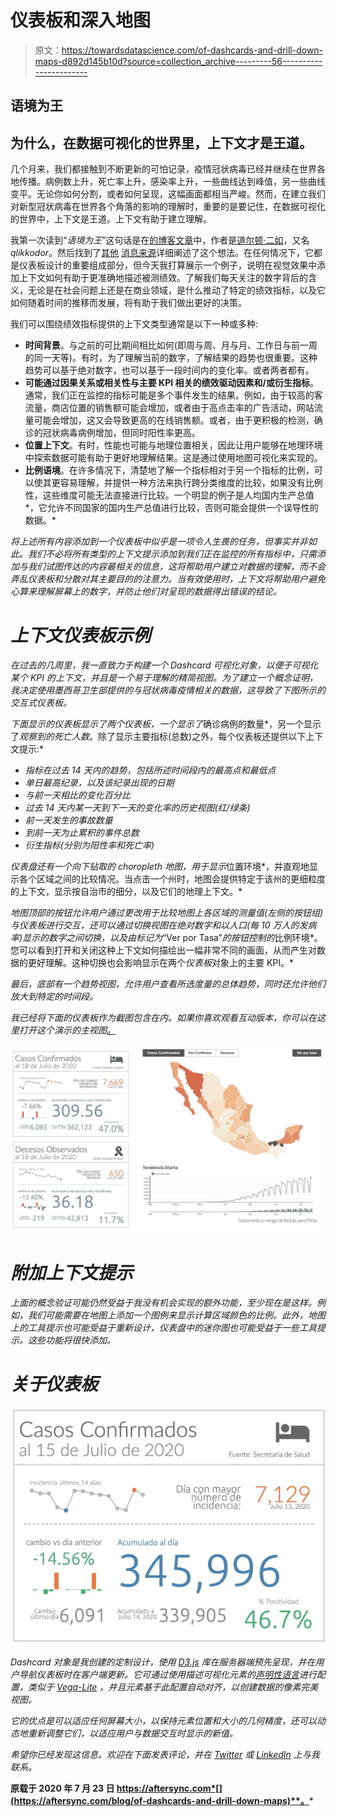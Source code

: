 # 仪表板和深入地图

> 原文：<https://towardsdatascience.com/of-dashcards-and-drill-down-maps-d892d145b10d?source=collection_archive---------56----------------------->

## 语境为王

## 为什么，在数据可视化的世界里，上下文才是王道。

几个月来，我们都接触到不断更新的可怕记录，疫情冠状病毒已经并继续在世界各地传播。病例数上升，死亡率上升，感染率上升，一些曲线达到峰值，另一些曲线变平。无论你如何分割，或者如何呈现，这幅画面都相当严峻。然而，在建立我们对新型冠状病毒在世界各个角落的影响的理解时，重要的是要记住，在数据可视化的世界中，上下文是王道。上下文有助于建立理解。

我第一次读到“*语境为王*”这句话是在[的博客文章](http://qlikdork.com/2019/02/actionable-intelligence/)中，作者是[道尔顿·二如](https://twitter.com/qlikdork)，又名*qlikkodor*。然后找到了[其他](https://www.linkedin.com/pulse/context-king-data-visualization-effendi-baba) [消息来源](https://www.yellowfinbi.com/blog/2017/03/spoonful-of-context-helps-data-visualization-go-down)详细阐述了这个想法。在任何情况下，它都是仪表板设计的重要组成部分，但今天我打算展示一个例子，说明在视觉效果中添加上下文如何有助于更准确地描述被测绩效。了解我们每天关注的数字背后的含义，无论是在社会问题上还是在商业领域，是什么推动了特定的绩效指标，以及它如何随着时间的推移而发展，将有助于我们做出更好的决策。

我们可以围绕绩效指标提供的上下文类型通常是以下一种或多种:

*   **时间背景**。与之前的可比期间相比如何(即周与周、月与月、工作日与前一周的同一天等)。有时，为了理解当前的数字，了解结果的趋势也很重要。这种趋势可以基于绝对数字，也可以基于一段时间内的变化率。或者两者都有。
*   **可能通过因果关系或相关性与主要 KPI 相关的绩效驱动因素和/或衍生指标**。通常，我们正在监控的指标可能是多个事件发生的结果。例如，由于较高的客流量，商店位置的销售额可能会增加，或者由于高点击率的广告活动，网站流量可能会增加，这又会导致更高的在线销售额。或者，由于更积极的检测，确诊的冠状病毒病例增加，但同时阳性率更高。
*   **位置上下文**。有时，性能也可能与地理位置相关，因此让用户能够在地理环境中探索数据可能有助于更好地理解结果。这是通过使用地图可视化来实现的。
*   **比例语境**。在许多情况下，清楚地了解一个指标相对于另一个指标的比例，可以使其更容易理解，并提供一种方法来执行跨分类维度的比较，如果没有比例性，这些维度可能无法直接进行比较。一个明显的例子是人均国内生产总值*，它允许不同国家的国内生产总值进行比较，否则可能会提供一个误导性的数据。*

*将上述所有内容添加到一个仪表板中似乎是一项令人生畏的任务，但事实并非如此。我们不必将所有类型的上下文提示添加到我们正在监控的所有指标中，只需添加与我们试图传达的内容最相关的信息，这将帮助用户建立对数据的理解，而不会弄乱仪表板和分散对其主要目的的注意力。当有效使用时，上下文将帮助用户避免心算来理解屏幕上的数字，并防止他们对呈现的数据得出错误的结论。*

# *上下文仪表板示例*

*在过去的几周里，我一直致力于构建一个 *Dashcard* 可视化对象，以便于可视化某个 KPI 的上下文，并且是一个易于理解的精简视图。为了建立一个概念证明，我决定使用墨西哥卫生部提供的与冠状病毒疫情相关的数据，这导致了下图所示的交互式仪表板。*

*下面显示的仪表板显示了两个仪表板，一个显示了*确诊病例的数量*，另一个显示了*观察到的死亡人数*。除了显示主要指标(总数)之外，每个仪表板还提供以下上下文提示:*

*   *指标在过去 14 天内的趋势，包括所述时间段内的最高点和最低点*
*   *单日最高纪录，以及该纪录出现的日期*
*   *与前一天相比的变化百分比*
*   *过去 14 天内某一天到下一天的变化率的历史视图(红/绿条)*
*   *前一天发生的事故数量*
*   *到前一天为止累积的事件总数*
*   *衍生指标(分别为阳性率和死亡率)*

*仪表盘还有一个向下钻取的 choropleth 地图，用于显示*位置环境*，并直观地显示各个区域之间的比较情况。当点击一个州时，地图会提供特定于该州的更细粒度的上下文，显示按自治市的细分，以及它们的地理上下文。*

*地图顶部的按钮允许用户通过更改用于比较地图上各区域的测量值(左侧的按钮组)与仪表板进行交互，还可以通过切换视图在绝对数字和以人口(每 10 万人的发病率)显示的数字之间切换，以及由标记为*“Ver por Tasa”*的按钮控制的*比例环境*。您可以看到打开和关闭这种上下文如何描绘出一幅非常不同的画面，从而产生对数据的更好理解。这种切换也会影响显示在两个*仪表板*对象上的主要 KPI。*

*最后，底部有一个趋势视图，允许用户查看所选度量的总体趋势，同时还允许他们放大到特定的时间段。*

*我已经将下面的仪表板作为截图包含在内。如果你喜欢观看互动版本，你可以在这里打开这个演示的主视图[。](https://aftersync.com/covid-19-dashboard-mexico)*

*![](img/f121bf75ed199010f64e6b056c0ec5b9.png)*

# *附加上下文提示*

*上面的概念验证可能仍然受益于我没有机会实现的额外功能，至少现在是这样。例如，我们可能需要在地图上添加一个图例来显示计算区域颜色的比例。此外，地图上的工具提示也可能受益于重新设计，仪表盘中的迷你图也可能受益于一些工具提示。这些功能将很快添加。*

# *关于仪表板*

*![](img/022cd71380d70596336b23136dd10e54.png)*

**Dashcard* 对象是我创建的定制设计，使用 [D3.js](https://d3js.org/) 库在服务器端预先呈现，并在用户导航仪表板时在客户端更新。它可通过使用描述可视化元素的[声明性语言](https://en.wikipedia.org/wiki/Declarative_programming)进行配置，类似于 [Vega-Lite](https://vega.github.io/vega-lite/) ，并且元素基于此配置自动对齐，以创建数据的像素完美视图。*

*它的优点是可以适应任何屏幕大小，以保持元素位置和大小的几何精度，还可以动态地重新调整它们，以适应用户与数据交互时显示的新值。*

*希望你已经发现这信息。欢迎在下面发表评论，并在 [Twitter](https://twitter.com/GarciaMMiguel) 或 [LinkedIn](https://www.linkedin.com/in/mikegm) 上与我联系。*

**原载于 2020 年 7 月 23 日 https://aftersync.com*[](https://aftersync.com/blog/of-dashcards-and-drill-down-maps)**。***